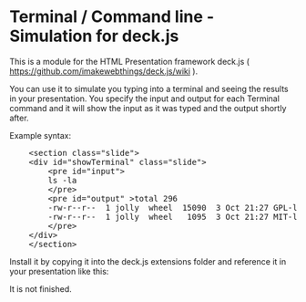 Terminal / Command line - Simulation for deck.js
================================================

This is a module for the HTML Presentation framework deck.js ( https://github.com/imakewebthings/deck.js/wiki ).

You can use it to simulate you typing into a terminal and seeing the results in your presentation. You specify the input and output for each Terminal command and it will show the input as it was typed and the output shortly after.

Example syntax:
<pre>
	&lt;section class="slide"&gt;
	&lt;div id="showTerminal" class="slide"&gt;
		&lt;pre id="input"&gt;
		ls -la
		&lt;/pre&gt;
		&lt;pre id="output" &gt;total 296
		-rw-r--r--  1 jolly  wheel  15090  3 Oct 21:27 GPL-license.txt
		-rw-r--r--  1 jolly  wheel   1095  3 Oct 21:27 MIT-license.txt
		&lt;/pre&gt;
	&lt;/div&gt;
	&lt;/section&gt;
</pre>

Install it by copying it into the deck.js extensions folder and reference it in your presentation like this:
	<script src="deckjspath/extensions/terminal/deck.terminal.js"></script>


It is not finished. 
